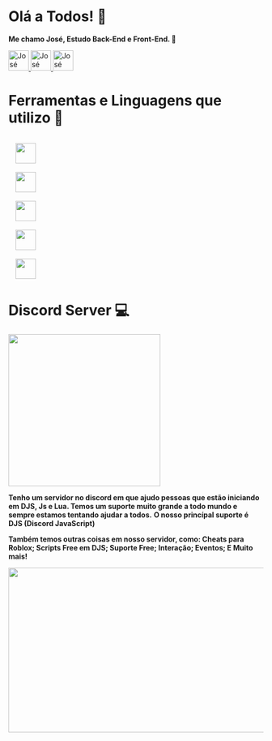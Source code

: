 # Olá a Todos! 👋

**Me chamo José, Estudo Back-End e Front-End. 👀**

<a href="https://youtube.com/YTJoseGames" target="_blank">
  <img alt="José YouTube Channel" height="40px" src="https://rotony.com.br/wp-content/uploads/2021/09/free-youtube-logo-icon-2431-thumb.png" >
</a>
<a href="https://www.instagram.com/ytjosegamesoficial/" target="_blank">
  <img alt="José Instagram Profile" height="40px" src="https://upload.wikimedia.org/wikipedia/commons/a/a5/Instagram_icon.png" />
</a>
<a href="https://dsc.gg/comunidadeyt" target="_blank">
  <img alt="José Discord Server" height="40px" src="https://logodownload.org/wp-content/uploads/2017/11/discord-logo-1-1.png" />
</a>

# Ferramentas e Linguagens que utilizo 🔨

<code>
  <img height="40" src="https://logodownload.org/wp-content/uploads/2016/10/html5-logo-8.png">
</code>
<code>
  <img height="40" src="https://www.dialhost.com.br/blog/wp-content/uploads/2019/09/javascript_logo.png">
</code>
<code>
  <img height="40" src="https://cdn.iconscout.com/icon/free/png-512/node-js-1-1174935.png">
</code>
<code>
  <img height="40" src="https://user-images.githubusercontent.com/674621/71187801-14e60a80-2280-11ea-94c9-e56576f76baf.png">
</code>
<code>
  <img height="40" src="https://upload.wikimedia.org/wikipedia/commons/c/cf/Lua-Logo.svg">
</code>

# Discord Server 💻

<img height="300" src="https://imgur.com/fK5tS2t.png">

**Tenho um servidor no discord em que ajudo pessoas que estão iniciando em DJS, Js e Lua. Temos um suporte muito grande a todo mundo e sempre estamos tentando ajudar a todos.**
**O nosso princípal suporte é DJS (Discord JavaScript)**

**Também temos outras coisas em nosso servidor, como:
Cheats para Roblox;
Scripts Free em DJS;
Suporte Free;
Interação;
Eventos; 
E Muito mais!**

<img height="325" width= "800" src="https://imgur.com/jic6g8y.png">
